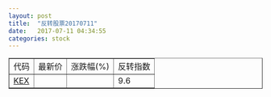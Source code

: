 ```yaml
---
layout: post
title:  "反转股票20170711"
date:   2017-07-11 04:34:55
categories: stock
---
```


<script type="text/javascript">
var stockList = []
stockList.push('gb_kex');
</script>

<table border="1">
 <tr>
 <td>代码</td>
  <td>最新价</td>
  <td>涨跌幅(%)</td>
 <td>反转指数</td>
</tr>
  <tr id="kex"><td><a href="http://stock.finance.sina.com.cn/usstock/quotes/KEX.html" target="_blank">KEX</a></td><td></td><td></td><td>9.6</td></tr>
</table>
